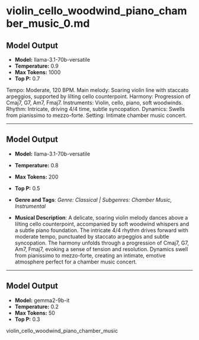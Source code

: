 # violin_cello_woodwind_piano_chamber_music_0.md

## Model Output
- **Model:** llama-3.1-70b-versatile
- **Temperature:** 0.9
- **Max Tokens:** 1000
- **Top P:** 0.7

Tempo: Moderate, 120 BPM. 
Main melody: Soaring violin line with staccato arpeggios, supported by lilting cello counterpoint. 
Harmony: Progression of Cmaj7, G7, Am7, Fmaj7. 
Instruments: Violin, cello, piano, soft woodwinds. 
Rhythm: Intricate, driving 4/4 time, subtle syncopation. 
Dynamics: Swells from pianissimo to mezzo-forte. 
Setting: Intimate chamber music concert.

---

## Model Output
- **Model:** llama-3.1-70b-versatile
- **Temperature:** 0.8
- **Max Tokens:** 200
- **Top P:** 0.5

- **Genre and Tags**: *Genre: Classical | Subgenres: Chamber Music, Instrumental*
- **Musical Description**: A delicate, soaring violin melody dances above a lilting cello counterpoint, accompanied by soft woodwind whispers and a subtle piano foundation. The intricate 4/4 rhythm drives forward with moderate tempo, punctuated by staccato arpeggios and subtle syncopation. The harmony unfolds through a progression of Cmaj7, G7, Am7, Fmaj7, evoking a sense of tension and resolution. Dynamics swell from pianissimo to mezzo-forte, creating an intimate, emotive atmosphere perfect for a chamber music concert.

---

## Model Output
- **Model:** gemma2-9b-it
- **Temperature:** 0.2
- **Max Tokens:** 50
- **Top P:** 0.3

violin_cello_woodwind_piano_chamber_music